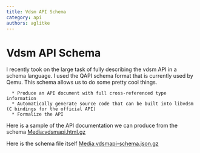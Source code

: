 ```yaml
---
title: Vdsm API Schema
category: api
authors: aglitke
---
```


<!-- TODO: Content review -->

# Vdsm API Schema

I recently took on the large task of fully describing the vdsm API in a schema language. I used the QAPI schema format that is currently used by Qemu. This schema allows us to do some pretty cool things.

      * Produce an API document with full cross-referenced type information
      * Automatically generate source code that can be built into libvdsm (C bindings for the official API)
      * Formalize the API

Here is a sample of the API documentation we can produce from the schema <Media:vdsmapi.html.gz>

Here is the schema file itself <Media:vdsmapi-schema.json.gz>
